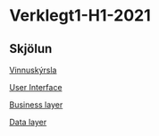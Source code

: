 # Verklegt1-H1-2021

## Skjölun

[Vinnuskýrsla](./skjolun/vinnuskyrsla.md)

[User Interface](./src/ui/README.md)

[Business layer](./src/bl/README.md)

[Data layer](./src/dl/README.md)
